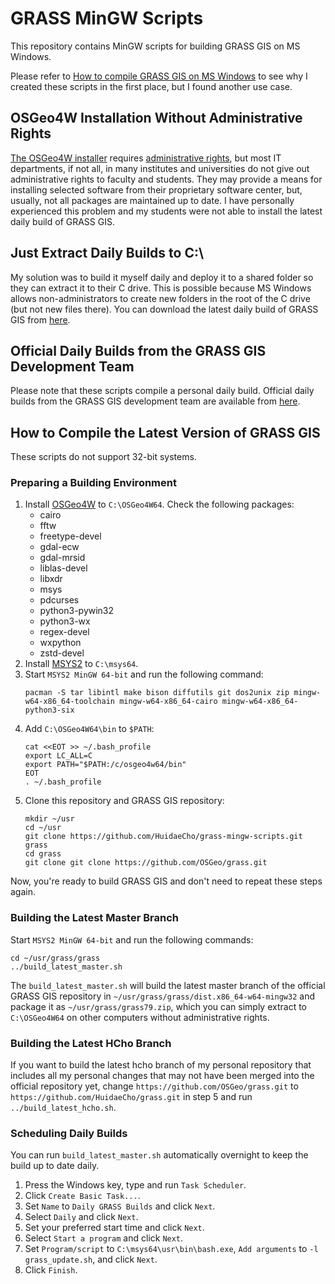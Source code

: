 # GRASS MinGW Scripts

This repository contains MinGW scripts for building GRASS GIS on MS Windows.

Please refer to [How to compile GRASS GIS on MS Windows](https://idea.isnew.info/how-to-compile-grass-gis-on-ms-windows.html) to see why I created these scripts in the first place, but I found another use case.

## OSGeo4W Installation Without Administrative Rights

[The OSGeo4W installer](http://download.osgeo.org/osgeo4w/osgeo4w-setup-x86_64.exe) requires [administrative rights](https://trac.osgeo.org/osgeo4w/ticket/304), but most IT departments, if not all, in many institutes and universities do not give out administrative rights to faculty and students. They may provide a means for installing selected software from their proprietary software center, but, usually, not all packages are maintained up to date. I have personally experienced this problem and my students were not able to install the latest daily build of GRASS GIS.

## Just Extract Daily Builds to C:\

My solution was to build it myself daily and deploy it to a shared folder so they can extract it to their C drive. This is possible because MS Windows allows non-administrators to create new folders in the root of the C drive (but not new files there). You can download the latest daily build of GRASS GIS from [here](https://idea.isnew.info/how-to-compile-grass-gis-on-ms-windows.html#latest-daily-build).

## Official Daily Builds from the GRASS GIS Development Team

Please note that these scripts compile a personal daily build. Official daily builds from the GRASS GIS development team are available from [here](https://grass.osgeo.org/download/software/ms-windows/).

## How to Compile the Latest Version of GRASS GIS

These scripts do not support 32-bit systems.

### Preparing a Building Environment

1. Install [OSGeo4W](http://download.osgeo.org/osgeo4w/osgeo4w-setup-x86_64.exe) to `C:\OSGeo4W64`. Check the following packages:
   * cairo
   * fftw
   * freetype-devel
   * gdal-ecw
   * gdal-mrsid
   * liblas-devel
   * libxdr
   * msys
   * pdcurses
   * python3-pywin32
   * python3-wx
   * regex-devel
   * wxpython
   * zstd-devel
2. Install [MSYS2](https://www.msys2.org/) to `C:\msys64`.
3. Start `MSYS2 MinGW 64-bit` and run the following command:
   ```
   pacman -S tar libintl make bison diffutils git dos2unix zip mingw-w64-x86_64-toolchain mingw-w64-x86_64-cairo mingw-w64-x86_64-python3-six
   ```
4. Add `C:\OSGeo4W64\bin` to `$PATH`:
   ```
   cat <<EOT >> ~/.bash_profile
   export LC_ALL=C
   export PATH="$PATH:/c/osgeo4w64/bin"
   EOT
   . ~/.bash_profile
   ```
5. Clone this repository and GRASS GIS repository:
   ```
   mkdir ~/usr
   cd ~/usr
   git clone https://github.com/HuidaeCho/grass-mingw-scripts.git grass
   cd grass
   git clone git clone https://github.com/OSGeo/grass.git
   ```

Now, you're ready to build GRASS GIS and don't need to repeat these steps again.

### Building the Latest Master Branch

Start `MSYS2 MinGW 64-bit` and run the following commands:
```
cd ~/usr/grass/grass
../build_latest_master.sh
```

The `build_latest_master.sh` will build the latest master branch of the official GRASS GIS repository in `~/usr/grass/grass/dist.x86_64-w64-mingw32` and package it as `~/usr/grass/grass79.zip`, which you can simply extract to `C:\OSGeo4W64` on other computers without administrative rights.

### Building the Latest HCho Branch

If you want to build the latest hcho branch of my personal repository that includes all my personal changes that may not have been merged into the official repository yet, change `https://github.com/OSGeo/grass.git` to `https://github.com/HuidaeCho/grass.git` in step 5 and run `../build_latest_hcho.sh`.

### Scheduling Daily Builds

You can run `build_latest_master.sh` automatically overnight to keep the build up to date daily.

1. Press the Windows key, type and run `Task Scheduler`.
2. Click `Create Basic Task...`.
3. Set `Name` to `Daily GRASS Builds` and click `Next`.
4. Select `Daily` and click `Next`.
5. Set your preferred start time and click `Next`.
6. Select `Start a program` and click `Next`.
7. Set `Program/script` to `C:\msys64\usr\bin\bash.exe`, `Add arguments` to `-l grass_update.sh`, and click `Next`.
8. Click `Finish`.
